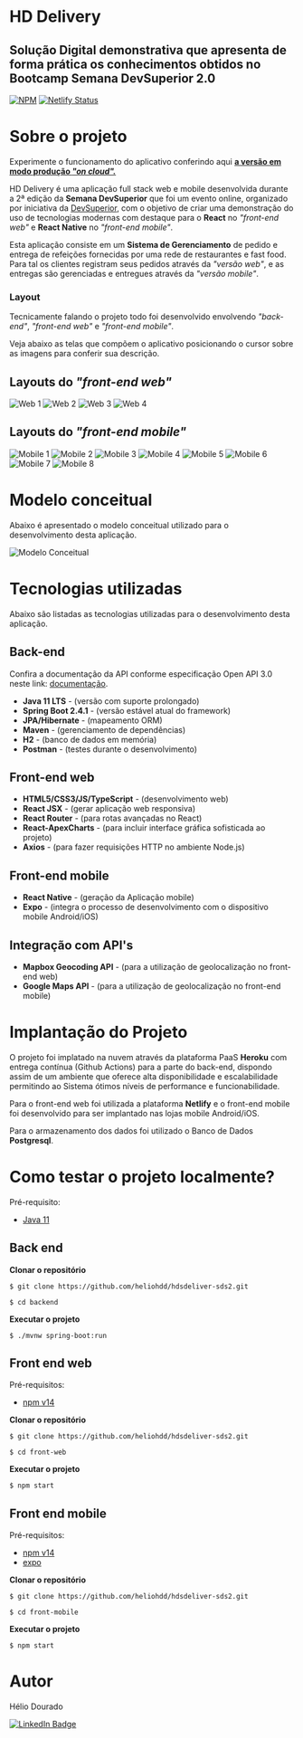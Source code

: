 # HD Delivery
## Solução Digital demonstrativa que apresenta de forma prática os conhecimentos obtidos no Bootcamp Semana DevSuperior 2.0

[![NPM](https://img.shields.io/npm/l/react)](https://github.com/heliohdd/hdsdeliver-sds2/blob/main/LICENSE) 
[![Netlify Status](https://api.netlify.com/api/v1/badges/aec2d68f-8264-40f1-aaaf-499abfc5d7dd/deploy-status)](https://app.netlify.com/sites/heliodourado/deploys) 

# Sobre o projeto
Experimente o funcionamento do aplicativo conferindo aqui [<strong>a versão em modo produção <i>"on cloud".</i> </strong>](https://heliodourado.netlify.app)

HD Delivery é uma aplicação full stack web e mobile desenvolvida durante a 2ª edição da **Semana DevSuperior** que foi um evento online, organizado por iniciativa da [DevSuperior](https://devsuperior.com "Site da DevSuperior"), com o objetivo de criar uma demonstração do uso de tecnologias modernas com destaque para o <strong>React</strong> no <i>"front-end web"</i> e <strong>React Native</strong> no <i>"front-end mobile"</i>.

Esta aplicação consiste em um <strong>Sistema de Gerenciamento</strong> de pedido e entrega de refeições fornecidas por uma rede de restaurantes e fast food. Para tal os clientes registram seus pedidos através da <i>"versão web"</i>, e as entregas são gerenciadas e entregues através da <i>"versão mobile"</i>.

### Layout

Tecnicamente falando o projeto todo foi desenvolvido envolvendo <i>"back-end"</i>, <i>"front-end web"</i> e <i>"front-end mobile"</i>.

Veja abaixo as telas que compõem o aplicativo posicionando o cursor sobre as imagens para conferir sua descrição.

## Layouts do <strong><i>"front-end web"</i></strong>

![Web 1](https://github.com/heliohdd/assets/blob/main/raw/main/sds2/web1.png "Tela inicial web")
![Web 2](https://github.com/heliohdd/assets/blob/main/raw/main/sds2/web2.png "Tela para selecionar os itens")
![Web 3](https://github.com/heliohdd/assets/blob/main/raw/main/sds2/web3.png "Tela para selecionar o local de entrega")
![Web 4](https://github.com/heliohdd/assets/blob/main/raw/main/sds2/web4.png "Confirmação do pedido")

## Layouts do <strong><i>"front-end mobile"</i></strong>

![Mobile 1](https://github.com/heliohdd/assets/blob/main/raw/main/sds2/mobile1.png "Tela inicial mobile")
![Mobile 2](https://github.com/heliohdd/assets/blob/main/raw/main/sds2/mobile2.png "Listagem dos pedidos a entregar")
![Mobile 3](https://github.com/heliohdd/assets/blob/main/raw/main/sds2/mobile3.png "Opções para o pedido selecionado")
![Mobile 4](https://github.com/heliohdd/assets/blob/main/raw/main/sds2/mobile5.png "Aplicativo GoogleMaps acionado automaticamente")
![Mobile 5](https://github.com/heliohdd/assets/blob/main/raw/main/sds2/mobile7.png "Local da entrega")
![Mobile 6](https://github.com/heliohdd/assets/blob/main/raw/main/sds2/mobile8.png "Registro de entrega realizada")
![Mobile 7](https://github.com/heliohdd/assets/blob/main/raw/main/sds2/mobile9.png "Consulta à listagem dos pedidos atualizada")
![Mobile 8](https://github.com/heliohdd/assets/blob/main/raw/main/sds2/mobile10.png "Repete se todo o ciclo de entrega do próximo pedido")

# Modelo conceitual

Abaixo é apresentado o modelo conceitual utilizado para o desenvolvimento desta aplicação.

![Modelo Conceitual](https://github.com/heliohdd/assets/blob/main/raw/main/sds2/modelo-conceitual.png)

# Tecnologias utilizadas

Abaixo são listadas as tecnologias utilizadas para o desenvolvimento desta aplicação.

## Back-end

 Confira a documentação da API conforme especificação Open API 3.0 neste link: 
 [documentação](https://app.swaggerhub.com/apis-docs/heliohdd/api-hd_delivery/1.0.0).

- <b>Java 11 LTS</b> - (versão com suporte prolongado)
- <b>Spring Boot 2.4.1</b> - (versão estável atual do framework)
- <b>JPA/Hibernate</b> - (mapeamento ORM)
- <b>Maven</b> - (gerenciamento de dependências)
- <b>H2</b> - (banco de dados em memória)
- <b>Postman</b> - (testes durante o desenvolvimento)
## Front-end web
- <b>HTML5/CSS3/JS/TypeScript</b> - (desenvolvimento web)
- <b>React JSX</b> - (gerar aplicação web responsiva)
- <b>React Router</b> - (para rotas avançadas no React)
- <b>React-ApexCharts</b> - (para incluir interface gráfica sofisticada ao projeto)
- <b>Axios</b> - (para fazer requisições HTTP no ambiente Node.js)
## Front-end mobile
- <b>React Native</b> - (geração da Aplicação mobile)
- <b>Expo</b> - (integra o processo de desenvolvimento com o dispositivo mobile Android/iOS)

## Integração com API's
- <b>Mapbox Geocoding API</b> - (para a utilização de geolocalização no front-end web)
- <b>Google Maps API</b> - (para a utilização de geolocalização no front-end mobile)

# Implantação do Projeto
O projeto foi implatado na nuvem através da plataforma PaaS <strong>Heroku</strong> com entrega contínua (Github Actions) para a parte do back-end, dispondo assim de um ambiente que oferece alta disponibilidade e escalabilidade permitindo ao Sistema ótimos níveis de performance e funcionabilidade.

Para o front-end web foi utilizada a plataforma <strong>Netlify</strong> e o front-end mobile foi desenvolvido para ser implantado nas lojas mobile Android/iOS.

Para o armazenamento dos dados foi utilizado o Banco de Dados <strong>Postgresql</strong>.

# Como testar o projeto localmente?

Pré-requisito:
- [Java 11](https://www.oracle.com/br/java/technologies/javase-jdk11-downloads.html)
## Back end

**Clonar o repositório**

```
$ git clone https://github.com/heliohdd/hdsdeliver-sds2.git

$ cd backend
```

**Executar o projeto**

```
$ ./mvnw spring-boot:run
```

## Front end web
Pré-requisitos:
- [npm v14](https://nodejs.org/en)

**Clonar o repositório**

```
$ git clone https://github.com/heliohdd/hdsdeliver-sds2.git

$ cd front-web
```

**Executar o projeto**

```
$ npm start
```

## Front end mobile
Pré-requisitos:
- [npm v14](https://nodejs.org/en)
- [expo](https://expo.io)

**Clonar o repositório**

```
$ git clone https://github.com/heliohdd/hdsdeliver-sds2.git

$ cd front-mobile
```

**Executar o projeto**

```
$ npm start
```

# Autor
Hélio Dourado

[![LinkedIn Badge](https://img.shields.io/badge/-LinkedIn-blue?style=flat-square&logo=Linkedin&logoColor=white&link=https://www.linkedin.com/in/heliohdd/)](https://www.linkedin.com/in/heliohdd/)
